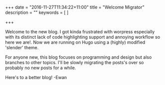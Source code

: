 +++
date = "2016-11-27T11:34:22+11:00"
title = "Welcome Migrator"
description = ""
keywords = [
]

+++

Welcome to the new blog. I got kinda frustrated with worpress especially with its distinct lack of code highlighting support and annoying workflow so here we
are!. Now we are running on Hugo using a (highly) modified 'slender' theme.

For anyone new, this blog focuses on programming and design but also branches to other topics.
I'll be slowly migrating the posts's over so probably no new posts for a while.

Here's to a better blog!
-Ewan
